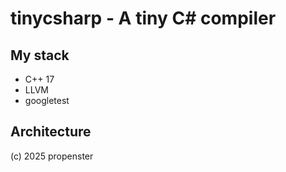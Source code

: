 # tinycsharp - A tiny C# compiler


## My stack
- C++ 17
- LLVM
- googletest



## Architecture
[](https://github.com/propenster/tinycsharp/blob/master/propenster_tinycsharp.drawio.png)



(c) 2025 propenster

